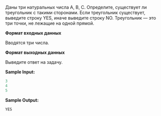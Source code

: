 Даны три натуральных числа A, B, C. Определите, существует ли треугольник с такими сторонами. Если треугольник существует, выведите строку YES, иначе выведите строку NO.
Треугольник — это три точки, не лежащие на одной прямой.

**Формат входных данных**

Вводятся три числа.

**Формат выходных данных**

Выведите ответ на задачу.

**Sample Input:**

```cpp
3
4
5
```


**Sample Output:**

```cpp
YES
```


